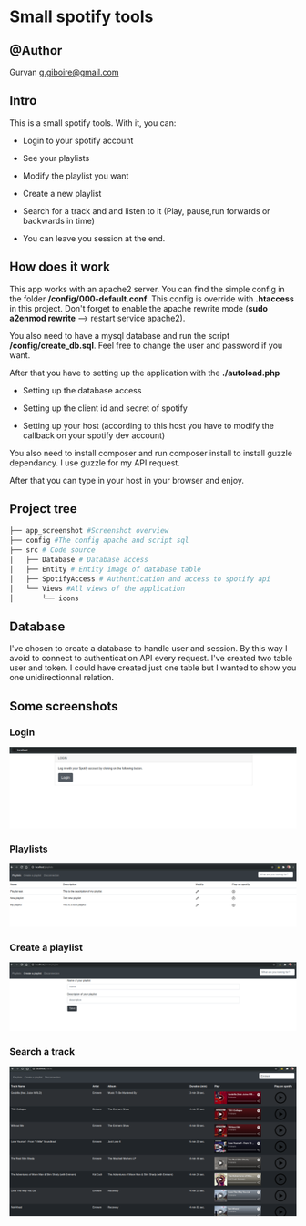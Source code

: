 # Small spotify tools
## @Author
Gurvan g.giboire@gmail.com
## Intro 
This is a small spotify tools. With it, you can:
- Login to your spotify account 

- See your playlists

- Modify the playlist you want

- Create a new playlist

- Search for a track and and listen to it (Play, pause,run forwards or backwards in time)

- You can leave you session at the end.

## How does it work

This app works with an apache2 server. You can find the simple config in the folder **/config/000-default.conf**. This config is override with **.htaccess** in this project. Don't forget to enable the apache rewrite mode (**sudo a2enmod rewrite** --> restart service apache2).

You also need to have a mysql database and run the script **/config/create_db.sql**. Feel free to change the user and password if you want. 

After that you have to setting up the application with the **./autoload.php**
- Setting up the database access

- Setting up the client id and secret of spotify

- Setting up your host (according to this host you have to modify the callback on your spotify dev account)

You also need to install composer and run composer install to install guzzle dependancy. I use guzzle for my API request.

After that you can type in your host in your browser and enjoy.

## Project tree
```bash
├── app_screenshot #Screenshot overview
├── config #The config apache and script sql
├── src # Code source
│   ├── Database # Database access 
│   ├── Entity # Entity image of database table
│   ├── SpotifyAccess # Authentication and access to spotify api
│   └── Views #All views of the application
│       └── icons
```

## Database

I've chosen to create a database to handle user and session. By this way I avoid to connect to authentication API every request. I've created two table user and token. I could have created just one table but I wanted to show you one unidirectionnal relation.

## Some screenshots

### Login
![alt text](app_screenshot/login.png)

### Playlists
![alt text](app_screenshot/playlists.png)

### Create a playlist
![alt text](app_screenshot/createPlaylist.png)

### Search a track
![alt text](app_screenshot/search.png)